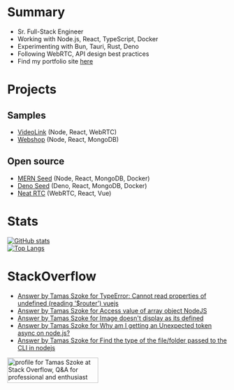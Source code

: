 # Summary

- Sr. Full-Stack Engineer
- Working with Node.js, React, TypeScript, Docker
- Experimenting with Bun, Tauri, Rust, Deno
- Following WebRTC, API design best practices
- Find my portfolio site <a href="https://portfolio-tamasszoke.fly.dev" target="_blank">here</a>

# Projects

## Samples

- <a href="https://videolink-tamasszoke.fly.dev" target="_blank">VideoLink</a> (Node, React, WebRTC)
- <a href="https://webshop-tamasszoke.fly.dev" target="_blank">Webshop</a> (Node, React, MongoDB)
## Open source

- <a href="https://github.com/tamasszoke/mern-seed" target="_blank">MERN Seed</a> (Node, React, MongoDB, Docker)
- <a href="https://github.com/tamasszoke/deno-seed" target="_blank">Deno Seed</a> (Deno, React, MongoDB, Docker)
- <a href="https://github.com/tamasszoke/neat-rtc" target="_blank">Neat RTC</a> (WebRTC, React, Vue)

# Stats

[![GitHub stats](https://github-readme-stats.vercel.app/api?username=tamasszoke&hide=issues,prs,contribs&count_private=true&show_icons=true&theme=default&hide_rank=true&hide_title=true&hide_border=true)](https://github.com/anuraghazra/github-readme-stats)<br/>
[![Top Langs](https://github-readme-stats.vercel.app/api/top-langs/?username=tamasszoke&langs_count=6&layout=compact&hide_title=true&hide_border=true)](https://github.com/anuraghazra/github-readme-stats)

# StackOverflow

<!-- STACKOVERFLOW:START -->
- [Answer by Tamas Szoke for TypeError: Cannot read properties of undefined &lpar;reading &#39;$router&#39;&rpar; vuejs](https://stackoverflow.com/questions/69666397/typeerror-cannot-read-properties-of-undefined-reading-router-vuejs/69666526#69666526)
- [Answer by Tamas Szoke for Access value of array object NodeJS](https://stackoverflow.com/questions/69665723/access-value-of-array-object-nodejs/69665761#69665761)
- [Answer by Tamas Szoke for Image doesn&#39;t display as its defined](https://stackoverflow.com/questions/69560265/image-doesnt-display-as-its-defined/69560428#69560428)
- [Answer by Tamas Szoke for Why am I getting an Unexpected token async on node.js?](https://stackoverflow.com/questions/69245990/why-am-i-getting-an-unexpected-token-async-on-node-js/69246027#69246027)
- [Answer by Tamas Szoke for Find the type of the file/folder passed to the CLI in nodejs](https://stackoverflow.com/questions/69215093/find-the-type-of-the-file-folder-passed-to-the-cli-in-nodejs/69215289#69215289)
<!-- STACKOVERFLOW:END -->

<a href="https://stackoverflow.com/users/1371995/tamas-szoke"><img src="https://stackoverflow.com/users/flair/1371995.png" width="208" height="58" alt="profile for Tamas Szoke at Stack Overflow, Q&amp;A for professional and enthusiast programmers" title="profile for Tamas Szoke at Stack Overflow, Q&amp;A for professional and enthusiast programmers"></a>